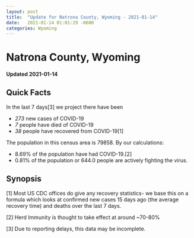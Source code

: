 ```yaml
---
layout: post
title:  "Update for Natrona County, Wyoming - 2021-01-14"
date:   2021-01-14 01:01:29 -0600
categories: Wyoming
---
```


# Natrona County, Wyoming
#### Updated 2021-01-14

## Quick Facts

In the last 7 days[3] we project there have been
- *273* new cases of COVID-19
- *7* people have died of COVID-19
- *38* people have recovered from COVID-19[1]

The population in this census area is 79858. By our calculations:
- 8.69% of the population have had COVID-19.[2]
- 0.81% of the population or 644.0 people are actively fighting the virus.

## Synopsis




[1] Most US CDC offices do give any recovery statistics- we base this on a formula which looks at confirmed new cases
15 days ago (the average recovery time) and deaths over the last 7 days.

[2] Herd Immunity is thought to take effect at around ~70-80%

[3] Due to reporting delays, this data may be incomplete.
 
    